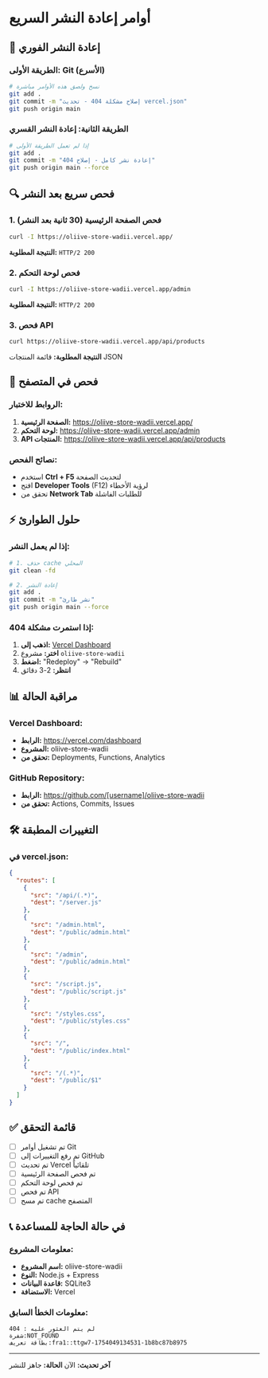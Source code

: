 # أوامر إعادة النشر السريع

## 🚀 إعادة النشر الفوري

### الطريقة الأولى: Git (الأسرع)
```bash
# نسخ ولصق هذه الأوامر مباشرة
git add .
git commit -m "إصلاح مشكلة 404 - تحديث vercel.json"
git push origin main
```

### الطريقة الثانية: إعادة النشر القسري
```bash
# إذا لم تعمل الطريقة الأولى
git add .
git commit -m "إعادة نشر كامل - إصلاح 404"
git push origin main --force
```

## 🔍 فحص سريع بعد النشر

### 1. فحص الصفحة الرئيسية (30 ثانية بعد النشر)
```bash
curl -I https://oliive-store-wadii.vercel.app/
```
**النتيجة المطلوبة:** `HTTP/2 200`

### 2. فحص لوحة التحكم
```bash
curl -I https://oliive-store-wadii.vercel.app/admin
```
**النتيجة المطلوبة:** `HTTP/2 200`

### 3. فحص API
```bash
curl https://oliive-store-wadii.vercel.app/api/products
```
**النتيجة المطلوبة:** قائمة المنتجات JSON

## 📱 فحص في المتصفح

### الروابط للاختبار:
1. **الصفحة الرئيسية:** https://oliive-store-wadii.vercel.app/
2. **لوحة التحكم:** https://oliive-store-wadii.vercel.app/admin
3. **API المنتجات:** https://oliive-store-wadii.vercel.app/api/products

### نصائح الفحص:
- استخدم **Ctrl + F5** لتحديث الصفحة
- افتح **Developer Tools** (F12) لرؤية الأخطاء
- تحقق من **Network Tab** للطلبات الفاشلة

## ⚡ حلول الطوارئ

### إذا لم يعمل النشر:
```bash
# 1. حذف cache المحلي
git clean -fd

# 2. إعادة النشر
git add .
git commit -m "نشر طارئ"
git push origin main --force
```

### إذا استمرت مشكلة 404:
1. **اذهب إلى:** [Vercel Dashboard](https://vercel.com/dashboard)
2. **اختر:** مشروع `oliive-store-wadii`
3. **اضغط:** "Redeploy" → "Rebuild"
4. **انتظر:** 2-3 دقائق

## 📊 مراقبة الحالة

### Vercel Dashboard:
- **الرابط:** https://vercel.com/dashboard
- **المشروع:** oliive-store-wadii
- **تحقق من:** Deployments, Functions, Analytics

### GitHub Repository:
- **الرابط:** https://github.com/[username]/oliive-store-wadii
- **تحقق من:** Actions, Commits, Issues

## 🛠️ التغييرات المطبقة

### في vercel.json:
```json
{
  "routes": [
    {
      "src": "/api/(.*)",
      "dest": "/server.js"
    },
    {
      "src": "/admin.html",
      "dest": "/public/admin.html"
    },
    {
      "src": "/admin",
      "dest": "/public/admin.html"
    },
    {
      "src": "/script.js",
      "dest": "/public/script.js"
    },
    {
      "src": "/styles.css",
      "dest": "/public/styles.css"
    },
    {
      "src": "/",
      "dest": "/public/index.html"
    },
    {
      "src": "/(.*)",
      "dest": "/public/$1"
    }
  ]
}
```

## ✅ قائمة التحقق

- [ ] تم تشغيل أوامر Git
- [ ] تم رفع التغييرات إلى GitHub
- [ ] تم تحديث Vercel تلقائياً
- [ ] تم فحص الصفحة الرئيسية
- [ ] تم فحص لوحة التحكم
- [ ] تم فحص API
- [ ] تم مسح cache المتصفح

## 📞 في حالة الحاجة للمساعدة

### معلومات المشروع:
- **اسم المشروع:** oliive-store-wadii
- **النوع:** Node.js + Express
- **قاعدة البيانات:** SQLite3
- **الاستضافة:** Vercel

### معلومات الخطأ السابق:
```
404 : لم يتم العثور عليه 
شفرة:NOT_FOUND 
بطاقة تعريف:fra1::ttgw7-1754049134531-1b8bc87b8975
```

---
**آخر تحديث:** الآن
**الحالة:** جاهز للنشر